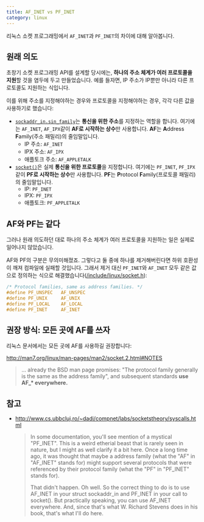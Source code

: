 ```yaml
---
title: AF_INET vs PF_INET
category: linux
---
```


리눅스 소켓 프로그래밍에서 `AF_INET`과 `PF_INET`의 차이에 대해 알아봅니다.

## 원래 의도

초창기 소켓 프로그래밍 API를 설계할 당시에는, **하나의 주소 체계가 여러 프로토콜을 지원**할 것을 염두에 두고 만들었습니다. 예를 들자면, IP 주소가 IP뿐만 아니라 다른 프로토콜도 지원하는 식입니다.

이를 위해 주소를 지정해야하는 경우와 프로토콜을 지정해야하는 경우, 각각 다른 값을 사용하기로 했습니다:

- [`sockaddr_in.sin_family`](http://man7.org/linux/man-pages/man7/ip.7.html)는 **통신을 위한 주소**를 지정하는 역할을 합니다. 여기에는 `AF_INET`, `AF_IPX`같이 **AF로 시작하는 상수**만 사용합니다. **AF**는 **A**ddress **F**amily(주소 패밀리)의 줄임말입니다.
    - IP 주소: `AF_INET`
    - IPX 주소: `AF_IPX`
    - 애플토크 주소: `AF_APPLETALK`
- [`socket()`](http://man7.org/linux/man-pages/man2/socket.2.html)은 실제 **통신을 위한 프로토콜**을 지정합니다. 여기에는 `PF_INET`, `PF_IPX`같이 **PF로 시작하는 상수**만 사용합니다. **PF**는 **P**rotocol **F**amily(프로토콜 패밀리)의 줄임말입니다.
    - IP: `PF_INET`
    - IPX: `PF_IPX`
    - 애플토크: `PF_APPLETALK`

## AF와 PF는 같다

그러나 원래 의도하던 대로 하나의 주소 체계가 여러 프로토콜을 지원하는 일은 실제로 일어나지 않았습니다.

AF와 PF의 구분은 무의미해졌죠. 그렇다고 둘 중에 하나를 제거해버린다면 하위 호환성이 깨져 컴파일에 실패할 것입니다. 그래서 제거 대신 `PF_INET`와 `AF_INET` 모두 같은 값으로 정의하는 식으로 해결했습니다([/include/linux/socket.h](https://github.com/torvalds/linux/blob/26bc672134241a080a83b2ab9aa8abede8d30e1c/include/linux/socket.h#L215-L219)):

```c
/* Protocol families, same as address families. */
#define PF_UNSPEC	AF_UNSPEC
#define PF_UNIX		AF_UNIX
#define PF_LOCAL	AF_LOCAL
#define PF_INET		AF_INET
```

## 권장 방식: 모든 곳에 AF를 쓰자

리눅스 문서에서는 모든 곳에 AF를 사용하길 권장합니다:

<http://man7.org/linux/man-pages/man2/socket.2.html#NOTES>
> ... already the BSD man page promises: "The protocol family generally is the same as the address family", and subsequent standards **use AF_\* everywhere.**

## 참고

- <http://www.cs.ubbcluj.ro/~dadi/compnet/labs/socketstheory/syscalls.html>

    > In some documentation, you'll see mention of a mystical "PF_INET". This is a weird etherial beast that is rarely seen in nature, but I might as well clarify it a bit here. Once a long time ago, it was thought that maybe a address family (what the "AF" in "AF_INET" stands for) might support several protocols that were referenced by their protocol family (what the "PF" in "PF_INET" stands for).
    >
    > That didn't happen. Oh well. So the correct thing to do is to use AF_INET in your struct sockaddr_in and PF_INET in your call to socket(). But practically speaking, you can use AF_INET everywhere. And, since that's what W. Richard Stevens does in his book, that's what I'll do here.
